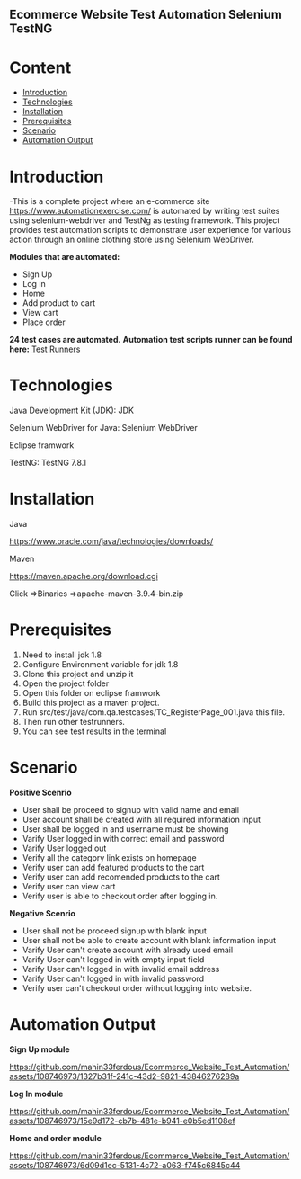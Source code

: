 

## Ecommerce Website Test Automation Selenium TestNG

# Content
- [Introduction](https://github.com/mahin33ferdous/Ecommerce_Website_Test_Automation#introduction)
- [Technologies](https://github.com/mahin33ferdous/Ecommerce_Website_Test_Automation#technologies)
- [Installation](https://github.com/mahin33ferdous/Ecommerce_Website_Test_Automation#installation)
- [Prerequisites](https://github.com/mahin33ferdous/Ecommerce_Website_Test_Automation#prerequisites)
- [Scenario](https://github.com/mahin33ferdous/Ecommerce_Website_Test_Automation#scenario)
- [Automation Output](https://github.com/mahin33ferdous/Ecommerce_Website_Test_Automation#automation-output)




# Introduction
-This is a complete project where an e-commerce site https://www.automationexercise.com/ is automated by writing test suites using selenium-webdriver and TestNg as testing framework. This project provides test automation scripts to demonstrate user experience for various action through an online clothing store using Selenium WebDriver.

**Modules that are automated:**

* Sign Up 
* Log in
* Home
* Add product to cart 
* View cart
* Place order

**24 test cases are automated.**
**Automation test scripts runner can be found here:** [Test Runners](https://github.com/mahin33ferdous/Ecommerce_Website_Test_Automation/tree/main/src/test/java/com/qa/testcases) 

# Technologies
Java Development Kit (JDK): JDK

Selenium WebDriver for Java: Selenium WebDriver

Eclipse framwork


TestNG: TestNG 7.8.1

# Installation
Java

https://www.oracle.com/java/technologies/downloads/

Maven

https://maven.apache.org/download.cgi

Click =>Binaries
=>apache-maven-3.9.4-bin.zip


# Prerequisites 

1. Need to install jdk 1.8 
2. Configure Environment variable for jdk 1.8 
3. Clone this project and unzip it
4. Open the project folder
5. Open this folder on eclipse framwork
6. Build this project as a maven project.
7. Run src/test/java/com.qa.testcases/TC_RegisterPage_001.java this file.
8. Then run other testrunners.
9. You can see test results in the terminal


# Scenario

**Positive Scenrio**

* User shall be proceed to signup with valid name and email
* User account shall be created with all required information input
* User shall be logged in and username must be showing
* Varify User logged in with correct email and password
* Varify User logged out
* Verify all the category link exists on homepage
* Verify user can add featured products to the cart
* Verify user can add recomended products to the cart
* Verify user can view cart
* Verify user is able to checkout order after logging in.


**Negative Scenrio**

* User shall not be proceed signup with blank input
* User shall not be able to create account with blank information input
* Varify User can't create account with already used email
* Varify User can't logged in with empty input field
* Varify User can't logged in with invalid email address
* Varify User can't logged in with invalid password
* Verify user can't checkout order without logging into website.

# Automation Output 

**Sign Up module**


https://github.com/mahin33ferdous/Ecommerce_Website_Test_Automation/assets/108746973/1327b31f-241c-43d2-9821-43846276289a


**Log In module** 


https://github.com/mahin33ferdous/Ecommerce_Website_Test_Automation/assets/108746973/15e9d172-cb7b-481e-b941-e0b5ed1108ef



**Home and order module** 



https://github.com/mahin33ferdous/Ecommerce_Website_Test_Automation/assets/108746973/6d09d1ec-5131-4c72-a063-f745c6845c44
